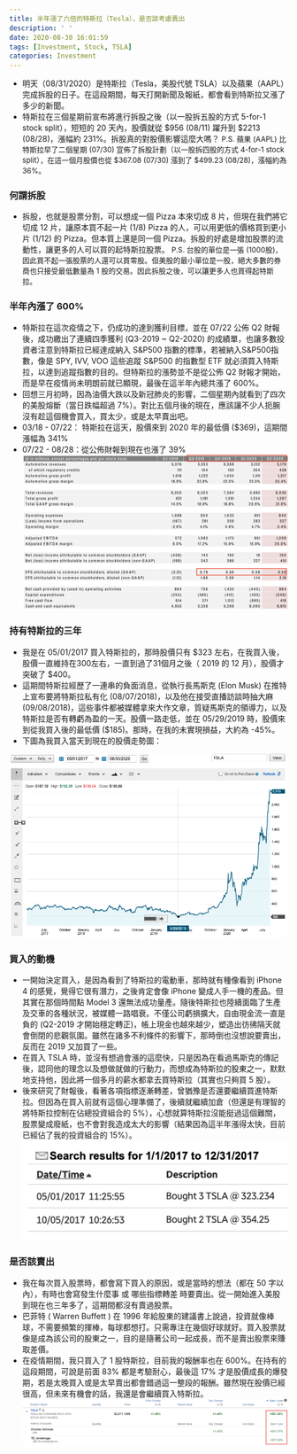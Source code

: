 ```yaml
---
title: 半年漲了六倍的特斯拉（Tesla），是否該考慮賣出
description: ' '
date: 2020-08-30 16:01:59
tags: [Investment, Stock, TSLA]
categories: Investment
---
```

- 明天（08/31/2020）是特斯拉（Tesla，美股代號 TSLA）以及蘋果（AAPL）完成拆股的日子。在這段期間，每天打開新聞及報紙，都會看到特斯拉又漲了多少的新聞。
- 特斯拉在三個星期前宣布將進行拆股之後（以一股拆五股的方式 5-for-1 stock split），短短的 20 天內，股價就從 $956 (08/11) 躍升到 $2213 (08/28)，漲幅約 231%。拆股真的對股價影響這麼大嗎？
<font size=2>P.S. 蘋果 (AAPL) 比特斯拉早了二個星期 (07/30) 宣佈了拆股計劃（以一股拆四股的方式 4-for-1 stock split），在這一個月股價也從 $367.08 (07/30) 漲到了 $499.23 (08/28)，漲幅約為 36%。</font>
  
### 何謂拆股
- 拆股，也就是股票分割，可以想成一個 Pizza 本來切成 8 片，但現在我們將它切成 12 片，讓原本買不起一片 (1/8) Pizza 的人，可以用更低的價格買到更小片 (1/12) 的 Pizza。但本質上還是同一個 Pizza。拆股的好處是增加股票的流動性，讓更多的人可以買的起特斯拉股票。
<font size=2>P.S. 台股的單位是一張 (1000股)，因此買不起一張股票的人還可以買零股。但美股的最小單位是一股，絕大多數的券商也只接受最低數量為 1 股的交易。因此拆股之後，可以讓更多人也買得起特斯拉。</font>


### 半年內漲了 600%
- 特斯拉在這次疫情之下，仍成功的達到獲利目標，並在 07/22 公佈 Q2 財報後，成功繳出了連續四季獲利 (Q3-2019 ~ Q2-2020) 的成績單，也讓多數投資者注意到特斯拉已經達成納入 S&P500 指數的標準，若被納入S&P500指數，像是 SPY, IVV, VOO 這些追蹤 S&P500 的指數型 ETF 就必須買入特斯拉，以達到追蹤指數的目的。但特斯拉的漲勢並不是從公佈 Q2 財報才開始，而是早在疫情尚未明朗前就已顯現，最後在這半年內總共漲了 600%。
- 回想三月初時，因為油價大跌以及新冠肺炎的影響，二個星期內就看到了四次的美股熔斷（當日跌幅超過 7%）。對比五個月後的現在，應該讓不少人扼腕沒有趁這個機會買入，買太少，或是太早賣出吧。
 - 03/18 - 07/22： 特斯拉在這天，股價來到 2020 年的最低價 ($369)，這期間漲幅為 341%
 - 07/22 - 08/28：從公佈財報到現在也漲了 39%
![9-1](../images/9-1.png)

### 持有特斯拉的三年
- 我是在 05/01/2017 買入特斯拉的，那時股價只有 $323 左右，在我買入後，股價一直維持在300左右，一直到過了31個月之後（ 2019 的 12 月），股價才突破了 $400。
- 這期間特斯拉經歷了一連串的負面消息，從執行長馬斯克 (Elon Musk) 在推特上宣布要將特斯拉私有化 (08/07/2018)，以及他在接受直播訪談時抽大麻 (09/08/2018)，這些事件都被媒體拿來大作文章，質疑馬斯克的領導力，以及特斯拉是否有轉虧為盈的一天。股價一路走低，並在 05/29/2019 時，股價來到從我買入後的最低價 ($185)。那時，在我的未實現損益，大約為 -45%。
- 下圖為我買入當天到現在的股價走勢圖：

![9-2](../images/9-2.png)


### 買入的動機
- 一開始決定買入，是因為看到了特斯拉的電動車，那時就有種像看到 iPhone 4 的感覺，覺得它很有潛力，之後肯定會像 iPhone 變成人手一機的產品。但其實在那個時間點 Model 3 還無法成功量產。隨後特斯拉也陸續面臨了生產及交車的各種狀況，被媒體一路唱衰。不僅公司虧損擴大，自由現金流一直是負的 (Q2-2019 才開始穩定轉正)，帳上現金也越來越少，塑造出彷彿隔天就會倒閉的悲觀氛圍。雖然在諸多不利條件的影響下，那時倒也沒想說要賣出，反而在 2019 又加買了一些。
- 在買入 TSLA 時，並沒有想過會漲的這麼快，只是因為在看過馬斯克的傳記後，認同他的理念以及想做就做的行動力，而想成為特斯拉的股東之一，默默地支持他，因此將一個多月的薪水都拿去買特斯拉（其實也只夠買 5 股）。
- 後來研究了財報後，看著各項指標逐漸轉差，曾猶豫是否還要繼續買進特斯拉。但因為在買入前就有這個心理準備了，後續就繼續加倉（但還是有理智的將特斯拉控制在佔總投資組合的 5%），心想就算特斯拉沒能挺過這個難關，股票變成廢紙，也不會對我造成太大的影響（結果因為這半年漲得太快，目前已經佔了我的投資組合的 15%）。<br/>
![9-3](../images/9-3.png)

### 是否該賣出
- 我在每次買入股票時，都會寫下買入的原因，或是當時的想法（都在 50 字以內），有時也會寫發生什麼事 或 哪些指標轉差 時要賣出。從一開始進入美股到現在也三年多了，這期間都沒有賣過股票。
- 巴菲特 ( Warren Buffett ) 在 1996 年給股東的建議書上說過，投資就像棒球，不需要頻繁的揮棒，每球都想打。只需專注在幾個好球就好。買入股票就像是成為該公司的股東之一，目的是隨著公司一起成長，而不是賣出股票來賺取差價。
- 在疫情期間，我只買入了 1 股特斯拉，目前我的報酬率也在 600%。在持有的這段期間，可說是前面 83% 都是考驗耐心，最後這 17% 才是股價成長的爆發期，若是太晚買入或是太早賣出都會錯過這一整段的報酬。雖然現在股價已經很高，但未來有機會的話，我還是會繼續買入特斯拉。
![9-4](../images/9-4.png)